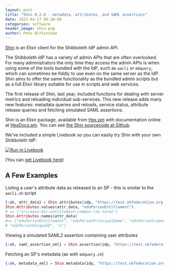 ```yaml
---
layout: post
title: "Shin 0.2.0 - metadata, attributes, and SAML assertions"
date: 2023-04-17 09:30:00
categories: software
header_image: shin.png
author: Pete Birkinshaw
---
```

[Shin](https://github.com/Digital-Identity-Labs/shin) is an Elixir client for the Shibboleth IdP admin API. 

The Shibboleth IdP has a variety of admin APIs that are often overlooked. For many administrators the only time they
access the admin APIs is when using some of the tools bundled with the IdP, such as `aacli` or `mdquery`, which can
sometimes be fiddly to use even on the same server as the IdP. Shin aims to offer the same functionality as the
bundled admin scripts but as a full Elixir library suitable for use in scripts and web services.

The first release of Shin, last year, included functions for dealing with server metrics and reloading individual 
sub-services. This new release adds many new features: metadata queries and reloads, service status, attribute release
queries and fetching simulated SAML assertions.

Shin is an Elixir package, available from [Hex.pm](https://hex.pm/packages/shin) with documentation online at 
  [HexDocs.pm](https://hexdocs.pm/shin/readme.html). You can see 
  [the Shin sourcecode at Github](https://github.com/Digital-Identity-Labs/shin). 

We've included a simple Livebook so you can easily try Shin with your own Shibboleth IdP:

[![Run in Livebook](https://livebook.dev/badge/v1/blue.svg)](https://livebook.dev/run?url=https%3A%2F%2Fraw.githubusercontent.com%2FDigital-Identity-Labs%2Fshin%2Fmain%2Fshin_notebook.livemd)

(You can [get Livebook here](https://livebook.dev/#install))

## A Few Examples

Listing a user's attribute data as released to an SP - this is similar to the `aacli.sh` script

```elixir
{:ok, attr_data} = Shin.attributes(idp, "https://test.ukfederation.org.uk/entity", "pete")
Shin.Attributes.values(attr_data, "eduPersonEntitlement")
# => ["urn:mace:dir:entitlement:common-lib-terms"]
Shin.Attributes.names(attr_data)
#=> ["eduPersonEntitlement", "eduPersonPrincipalName", "eduPersonScopedAffiliation",
# "eduPersonUniqueID", "o"]
```

Viewing a simulated SAML2 assertion containing user attributes

```elixir
{:ok, saml_assertion_xml} = Shin.assertion(idp, "https://test.ukfederation.org.uk/entity", "pete")
```

Fetching an SP's metadata (as with `mdquery.sh`)

```elixir
{:ok, metadata_xml} = Shin.metadata(idp, "https://test.ukfederation.org.uk/entity")
```
